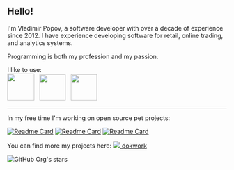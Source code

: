 ## Hello! 

I'm Vladimir Popov, a software developer with over a decade of experience since 2012. 
I have experience developing software for retail, online trading, and analytics systems.

Programming is both my profession and my passion.

<p align="left">
I like to use: <br/>
<a href="https://neovim.io/"><img width="62" src="https://cdn.jsdelivr.net/gh/devicons/devicon@latest/icons/neovim/neovim-original-wordmark.svg" /></a> &nbsp;
<a href="https://www.scala-lang.org/"><img width="60" src="https://cdn.jsdelivr.net/gh/devicons/devicon@latest/icons/scala/scala-original-wordmark.svg" /></a> &nbsp;
<a href="https://ziglang.org/"><img width="60" src="https://cdn.jsdelivr.net/gh/devicons/devicon@latest/icons/zig/zig-original-wordmark.svg" /></a>
</p>

-----
In my free time I'm working on open source pet projects:

[![Readme Card](https://github-readme-stats.vercel.app/api/pin/?username=dokwork&repo=lualine-ex&show_owner=true)](https://github.com/dokwork/lualine-ex)
[![Readme Card](https://github-readme-stats.vercel.app/api/pin/?username=vladimir-popov&repo=make-arduboy&show_owner=true)](https://github.com/vladimir-popov/make-arduboy)
[![Readme Card](https://github-readme-stats.vercel.app/api/pin/?username=dokwork&repo=parcom&show_owner=true)](https://github.com/dokwork/parcom)

You can find more my projects here: [![](https://www.dokwork.ru/favicon.ico)  dokwork](https://github.com/dokwork)

![GitHub Org's stars](https://img.shields.io/github/stars/dokwork)

